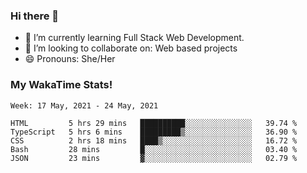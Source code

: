 ### Hi there 👋

- 🌱 I’m currently learning Full Stack Web Development.
- 👯 I’m looking to collaborate on: Web based projects
- 😄 Pronouns: She/Her

### My WakaTime Stats!

<!--START_SECTION:waka-->
```text
Week: 17 May, 2021 - 24 May, 2021

HTML         5 hrs 29 mins   ██████████░░░░░░░░░░░░░░░   39.74 % 
TypeScript   5 hrs 6 mins    █████████▒░░░░░░░░░░░░░░░   36.90 % 
CSS          2 hrs 18 mins   ████▒░░░░░░░░░░░░░░░░░░░░   16.72 % 
Bash         28 mins         █░░░░░░░░░░░░░░░░░░░░░░░░   03.40 % 
JSON         23 mins         ▓░░░░░░░░░░░░░░░░░░░░░░░░   02.79 % 
```
<!--END_SECTION:waka-->
